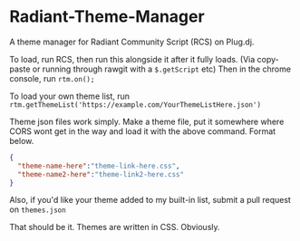 # Radiant-Theme-Manager
A theme manager for Radiant Community Script (RCS) on Plug.dj.

To load, run RCS, then run this alongside it after it fully loads. (Via copy-paste or running through rawgit with a `$.getScript` etc)
Then in the chrome console, run `rtm.on();`

To load your own theme list, run `rtm.getThemeList('https://example.com/YourThemeListHere.json')`

Theme json files work simply. Make a theme file, put it somewhere where CORS wont get in the way and load it with the above command. Format below.

```json
{
  "theme-name-here":"theme-link-here.css",
  "theme-name2-here":"theme-link2-here.css"
}
```

Also, if you'd like your theme added to my built-in list, submit a pull request on `themes.json`

That should be it. Themes are written in CSS. Obviously.
